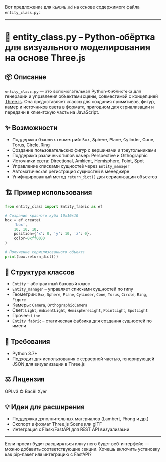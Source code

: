Вот предложение для `README.md` на основе содержимого файла `entity_class.py`:

---

# 🧱 entity\_class.py – Python-обёртка для визуального моделирования на основе Three.js

## 📦 Описание

`entity_class.py` — это вспомогательная Python-библиотека для генерации и управления объектами сцены, совместимой с концепцией [Three.js](https://threejs.org/). Она предоставляет классы для создания примитивов, фигур, камер и источников света в формате, пригодном для сериализации и передачи в клиентскую часть на JavaScript.

## ✨ Возможности

* Поддержка базовых геометрий: Box, Sphere, Plane, Cylinder, Cone, Torus, Circle, Ring
* Создание пользовательских фигур с вершинами и треугольниками
* Поддержка различных типов камер: Perspective и Orthographic
* Источники света: Directional, Ambient, Hemisphere, Point, Spot
* Управление списками сущностей через `Entity_manager`
* Автоматическая регистрация сущностей в менеджере
* Унифицированный метод `return_dict()` для сериализации объектов

## 🏗 Пример использования

```python
from entity_class import Entity_fabric as ef

# Создание красного куба 10x10x10
box = ef.create(
    'box',
    10, 10, 10,
    position={'x': 0, 'y': 10, 'z': 0},
    color=0xff0000
)

# Получение сериализованного объекта
print(box.return_dict())
```

## 📂 Структура классов

* `Entity` – абстрактный базовый класс
* `Entity_manager` – управляет списками сущностей по типу
* Геометрии: `Box`, `Sphere`, `Plane`, `Cylinder`, `Cone`, `Torus`, `Circle`, `Ring`, `Figure`
* Камеры: `Camera`, `OrthographicCamera`
* Свет: `Light`, `AmbientLight`, `HemisphereLight`, `PointLight`, `SpotLight`
* Прочее: `Line`
* `Entity_fabric` – статическая фабрика для создания сущностей по имени

## 🧰 Требования

* Python 3.7+
* Подходит для использования с серверной частью, генерирующей JSON для визуализации в Three.js

## ⚖️ Лицензия

GPLv3 © Bac9l Xyer

## 💡 Идеи для расширения

* Поддержка дополнительных материалов (Lambert, Phong и др.)
* Экспорт в формат Three.js Scene или glTF
* Интеграция с Flask/FastAPI для REST API визуализации

---

Если проект будет расширяться или у него будет веб-интерфейс — можно добавить соответствующие секции. Хочешь включить установку как pip-пакет или интеграцию с FastAPI?
